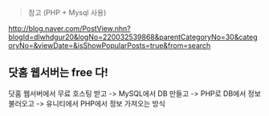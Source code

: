 ﻿> 참고  (PHP + Mysql 사용)   

http://blog.naver.com/PostView.nhn?blogId=dlwhdgur20&logNo=220032539868&parentCategoryNo=30&categoryNo=&viewDate=&isShowPopularPosts=true&from=search

## 닷홈 웹서버는 free 다!  
닷홈 웹서버에서 무료 호스팅 받고 -> MySQL에서 DB 만들고 -> PHP로 DB에서 정보 불러오고 -> 유니티에서 PHP에서 정보 가져오는 방식
